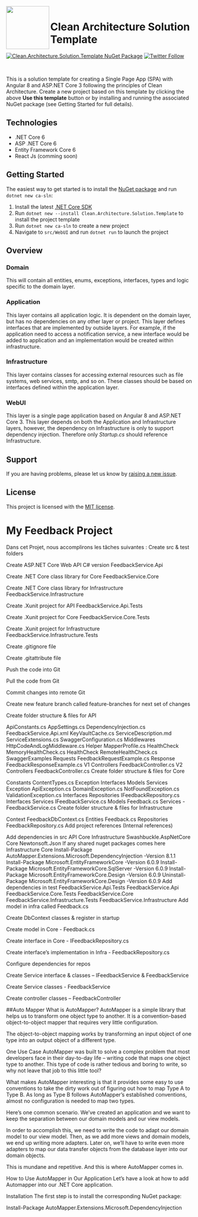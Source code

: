  <img align="left" width="116" height="116" src="https://raw.githubusercontent.com/JasonGT/CleanArchitecture/master/.github/icon.png" />
 
 # Clean Architecture Solution Template
[![Clean.Architecture.Solution.Template NuGet Package](https://img.shields.io/badge/nuget-1.0.5-blue)](https://www.nuget.org/packages/Clean.Architecture.Solution.Template)
[![Twitter Follow](https://img.shields.io/twitter/follow/jasongtau.svg?style=social&label=Follow)](https://twitter.com/jasongtau)

<br/>

This is a solution template for creating a Single Page App (SPA) with Angular 8 and ASP.NET Core 3 following the principles of Clean Architecture. Create a new project based on this template by clicking the above **Use this template** button or by installing and running the associated NuGet package (see Getting Started for full details). 


## Technologies
* .NET Core 6
* ASP .NET Core 6
* Entity Framework Core 6
* React Js (comming soon)

## Getting Started

The easiest way to get started is to install the [NuGet package](https://www.nuget.org/packages/Clean.Architecture.Solution.Template) and run `dotnet new ca-sln`:

1. Install the latest [.NET Core SDK](https://dotnet.microsoft.com/download)
2. Run `dotnet new --install Clean.Architecture.Solution.Template` to install the project template
3. Run `dotnet new ca-sln` to create a new project
4. Navigate to `src/WebUI` and run `dotnet run` to launch the project

## Overview

### Domain

This will contain all entities, enums, exceptions, interfaces, types and logic specific to the domain layer.


### Application

This layer contains all application logic. It is dependent on the domain layer, but has no dependencies on any other layer or project. This layer defines interfaces that are implemented by outside layers. For example, if the application need to access a notification service, a new interface would be added to application and an implementation would be created within infrastructure.


### Infrastructure

This layer contains classes for accessing external resources such as file systems, web services, smtp, and so on. These classes should be based on interfaces defined within the application layer.

### WebUI

This layer is a single page application based on Angular 8 and ASP.NET Core 3. This layer depends on both the Application and Infrastructure layers, however, the dependency on Infrastructure is only to support dependency injection. Therefore only *Startup.cs* should reference Infrastructure.

## Support

If you are having problems, please let us know by [raising a new issue](https://github.com/JasonGT/CleanArchitecture/issues/new/choose).

## License

This project is licensed with the [MIT license](LICENSE).






 # My Feedback Project 




Dans cet Projet, nous accomplirons les tâches suivantes :
Create src & test folders

Create ASP.NET Core Web API C# version FeedbackService.Api

Create .NET Core class library for Core FeedbackService.Core

Create .NET Core class library for Infrastructure FeedbackService.Infrastructure

Create .Xunit project for API FeedbackService.Api.Tests

Create .Xunit project for Core FeedbackService.Core.Tests

Create .Xunit project for Infrastructure FeedbackService.Infrastructure.Tests

Create .gitignore file

Create .gitattribute file

Push the code into Git

Pull the code from Git

Commit changes into remote Git

Create new feature branch called feature-branches for next set of changes

Create folder structure & files for API

ApiConstants.cs
AppSettings.cs
DependencyInjection.cs
FeedbackService.Api.xml
KeyVaultCache.cs
ServiceDescription.md
ServiceExtensions.cs
SwaggerConfiguration.cs
Middlewares
HttpCodeAndLogMiddleware.cs
Helper
MapperProfile.cs
HealthCheck
MemoryHealthCheck.cs
HealthCheck
RemoteHealthCheck.cs
SwaggerExamples
Requests
FeedbackRequestExample.cs
Response
FeedbackResponseExample.cs
V1
Controllers
FeedbackController.cs
V2
Controllers
FeedbackController.cs
Create folder structure & files for Core

Constants
ContentTypes.cs
Exception
Interfaces
Models
Services
Exception
ApiException.cs
DomainException.cs
NotFoundException.cs
ValidationException.cs
Interfaces
Repositories
IFeedbackRepository.cs
Interfaces
Services
IFeedbackService.cs
Models
Feedback.cs
Services -FeedbackService.cs
Create folder structure & files for Infrastructure

Context
FeedbackDbContext.cs
Entities
Feedback.cs
Repositories
FeedbackRepository.cs
Add project references (Internal references)

Add dependencies in src
API
Core
Infrastructure
Swashbuckle.AspNetCore
Core
Newtonsoft.Json
If any shared nuget packages comes here
Infrastructure
Core
Install-Package AutoMapper.Extensions.Microsoft.DependencyInjection -Version 8.1.1
Install-Package Microsoft.EntityFrameworkCore -Version 6.0.9
Install-Package Microsoft.EntityFrameworkCore.SqlServer -Version 6.0.9
Install-Package Microsoft.EntityFrameworkCore.Design -Version 6.0.9
Uninstall-Package Microsoft.EntityFrameworkCore.Design -Version 6.0.9
Add dependencies in test
FeedbackService.Api.Tests
FeedbackService.Api
FeedbackService.Core.Tests
FeedbackService.Core
FeedbackService.Infrastructure.Tests
FeedbackService.Infrastructure
Add model in infra called Feedback.cs

Create DbContext classes & register in startup

Create model in Core - Feedback.cs

Create interface in Core - IFeedbackRepository.cs

Create interface’s implementation in Infra - FeedbackRepository.cs

Configure dependencies for repos

Create Service interface & classes – IFeedbackService & FeedbackService

Create Service classes - FeedbackService

Create controller classes – FeedbackController

##Auto Mapper
What is AutoMapper?
AutoMapper is a simple library that helps us to transform one object type to another. It is a convention-based object-to-object mapper that requires very little configuration. 

The object-to-object mapping works by transforming an input object of one type into an output object of a different type.

One Use Case
AutoMapper was built to solve a complex problem that most developers face in their day-to-day life – writing code that maps one object type to another. This type of code is rather tedious and boring to write, so why not leave that job to this little tool?

What makes AutoMapper interesting is that it provides some easy to use conventions to take the dirty work out of figuring out how to map Type A to Type B. As long as Type B follows AutoMapper’s established conventions, almost no configuration is needed to map two types.

Here’s one common scenario. We’ve created an application and we want to keep the separation between our domain models and our view models. 

In order to accomplish this, we need to write the code to adapt our domain model to our view model. Then, as we add more views and domain models, we end up writing more adapters. Later on, we’ll have to write even more adapters to map our data transfer objects from the database layer into our domain objects. 

This is mundane and repetitive. And this is where AutoMapper comes in.

How to Use AutoMapper in Our Application
Let’s have a look at how to add Automapper into our .NET Core application.

Installation
The first step is to install the corresponding NuGet package:

Install-Package AutoMapper.Extensions.Microsoft.DependencyInjection
